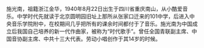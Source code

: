 

施光南，祖籍浙江金华，1940年8月22日出生于四川省重庆南山，从小酷爱音乐。中学时代先就读于北京圆明园旧址上那所从张家口迁来的101中学，后进入中央音乐学院附中，在校期间几乎把所有的课余时间都付于了音乐。施光南为中国成立后我国自己培养的新一代作曲家，被称为“时代歌手”。曾任全国青联副主席、中国音协副主席、中共十三大代表。劳动小唱创作于其14岁的时候。

